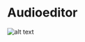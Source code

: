 # Audioeditor
 
![alt text](https://github.com/grafstor/Audioeditor/blob/main/Audioeditor.png?raw=true)